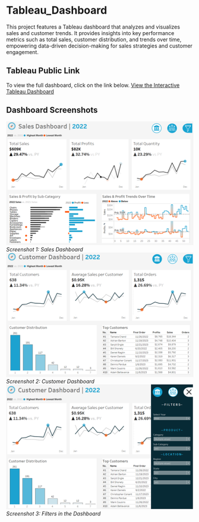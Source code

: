 # Tableau_Dashboard
This project features a Tableau dashboard that analyzes and visualizes sales and customer trends. It provides insights into key performance metrics such as total sales, customer distribution, and trends over time, empowering data-driven decision-making for sales strategies and customer engagement.

## Tableau Public Link
To view the full dashboard, click on the link below.
[View the Interactive Tableau Dashboard](https://public.tableau.com/views/YourDashboard)

## Dashboard Screenshots
![Screenshot 1](Sales_Dashboard.png)
*Screenshot 1: Sales Dashboard*
<br>
![Screenshot 2](Customer_Dashboard.png)
*Screenshot 2: Customer Dashboard*
<br>
![Screenshot 2](Filters.png)
*Screenshot 3: Filters in the Dashboard*
